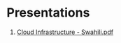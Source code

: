 # Presentations

1. [Cloud Infrastructure - Swahili.pdf](https://github.com/gideonte/gideonte.github.io/files/9378314/Gideon.Msambwa.-.Cloud.Infrastructure.-.Swahili.pdf)